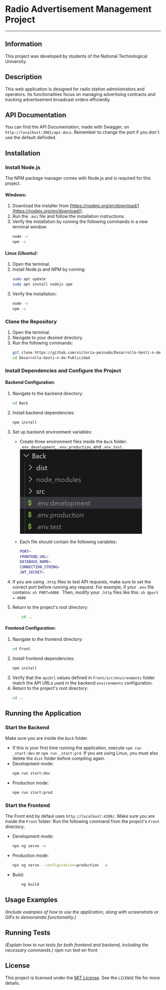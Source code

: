 # **Radio Advertisement Management Project**

***

## **Information**
This project was developed by students of the National Technological University.

## **Description**
This web application is designed for radio station administrators and operators. Its functionalities focus on managing advertising contracts and tracking advertisement broadcast orders efficiently.

## **API Documentation**
You can find the API Documentation, made with Swagger, on `http://localhost:3001/api-docs`. Remember to change the port if you don´t use the default definded. 

## **Installation**

### **Install Node.js**
The NPM package manager comes with Node.js and is required for this project.

#### **Windows:**
1. Download the installer from [https://nodejs.org/en/download/](https://nodejs.org/en/download/).
2. Run the `.msi` file and follow the installation instructions.
3. Verify the installation by running the following commands in a new terminal window:
    ```sh
    node -v
    npm -v
    ```

#### **Linux (Ubuntu):**
1. Open the terminal.
2. Install Node.js and NPM by running:
    ```sh
    sudo apt update
    sudo apt install nodejs npm
    ```
3. Verify the installation:
    ```sh
    node -v
    npm -v
    ```

### **Clone the Repository**
1. Open the terminal.
2. Navigate to your desired directory.
3. Run the following commands:
    ```sh
    git clone https://github.com/victoria-peinado/Desarrollo-Gesti-n-de-Publicidad
    cd Desarrollo-Gesti-n-de-Publicidad
    ```

### **Install Dependencies and Configure the Project**

#### **Backend Configuration:**
1. Navigate to the backend directory:
    ```sh
    cd Back
    ```
2. Install backend dependencies:
    ```sh
    npm install
    ```
3. Set up backend environment variables:
   - Create three environment files inside the `Back` folder: `.env.development`, `.env.production`, and `.env.test`.
   ![IMAGEN](Documentacion/env.png)

   - Each file should contain the following variables:
     ```sh
     PORT=
     FRONTEND_URL=
     DATABASE_NAME=
     CONNECTION_STRING=
     JWT_SECRET=
     ```
4. If you are using `.http` files to test API requests, make sure to set the correct port before running any request.
    For example, if your `.env` file contains:
        ```sh
    PORT=4000
        ```
    Then, modify your `.http`  files like this:
        ```sh
            @port = 4000
        ```



5. Return to the project's root directory:
    ```sh
        cd ..
    ```

#### **Frontend Configuration:**
1. Navigate to the frontend directory:
    ```sh
    cd Front
    ```
2. Install frontend dependencies:
    ```sh
    npm install
    ```
3. Verify that the `apiUrl` values defined in  `Front/scr/environments` folder match the API URLs used in the backend `environments` configuration.
4. Return to the project's root directory:
    ```sh
    cd ..
    ```

## **Running the Application**

### **Start the Backend**  
Make sure you are inside the `Back` folder.  
- If this is your first time running the application, execute `npm run _start:dev` or `npm run _start:prd`. If you are using Linux, you must also delete the `dist` folder before compiling again.  
- Development mode:  
    ```sh
    npm run start:dev  
    ```  
- Production mode:  
    ```sh
    npm run start:prod  
    ```  

### **Start the Frontend**
The Front end by defaul uses `http://localhost:4200/`.
Make sure you are inside the `Front` folder: 
Run the following command from the project's `Front` directory:
- Development mode:  
    ```sh
    npx ng serve -o  
    ```  
- Production mode:  
    ```sh
    npx ng serve --configuration=production  -o 
    ```  
- Build:
    ```sh
        ng build  
    ```  
## **Usage Examples**
*(Include examples of how to use the application, along with screenshots or GIFs to demonstrate functionality.)*

## **Running Tests**
*(Explain how to run tests for both frontend and backend, including the necessary commands.)*
npm run test en front

## **License**
This project is licensed under the [MIT License](https://opensource.org/licenses/MIT). See the `LICENSE` file for more details.